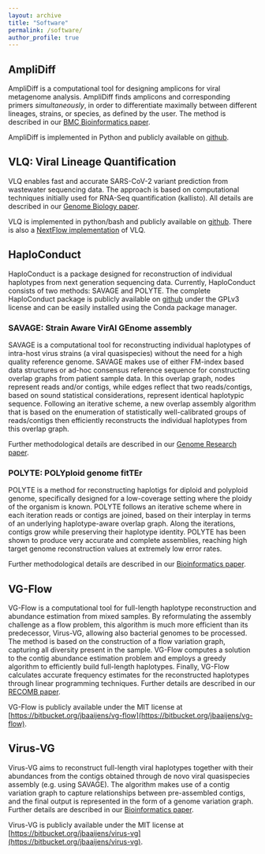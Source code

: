 ```yaml
---
layout: archive
title: "Software"
permalink: /software/
author_profile: true
---
```


## AmpliDiff

AmpliDiff is a computational tool for designing amplicons for viral metagenome 
analysis. AmpliDiff finds amplicons and corresponding primers 
*simultaneously*, in order to differentiate maximally between different 
lineages, strains, or species, as defined by the user. The method is described in our [BMC Bioinformatics paper](https://bmcbioinformatics.biomedcentral.com/articles/10.1186/s12859-024-05735-4).

AmpliDiff is implemented in Python and publicly available on [github](https://github.com/JaspervB-tud/AmpliDiff/).


## VLQ: Viral Lineage Quantification

VLQ enables fast and accurate SARS-CoV-2 variant prediction from wastewater 
sequencing data. The approach is based on computational techniques initially 
used for RNA-Seq quantification (kallisto). All details are described in our [Genome Biology paper](https://genomebiology.biomedcentral.com/articles/10.1186/s13059-022-02805-9). 

VLQ is implemented in python/bash and publicly available on [github](\url{https://github.com/baymlab/wastewater_analysis).
There is also a [NextFlow implementation](https://github.com/rki-mf1/vlq-nf) 
of VLQ.


## HaploConduct

HaploConduct is a package designed for reconstruction of individual haplotypes
from next generation sequencing data. Currently, HaploConduct consists of two
methods: SAVAGE and POLYTE. The complete HaploConduct package is publicly
available on [github](https://github.com/HaploConduct/HaploConduct) under the 
GPLv3 license and can be easily installed using the Conda package manager.

### SAVAGE: Strain Aware VirAl GEnome assembly
SAVAGE is a computational tool for reconstructing individual haplotypes of
intra-host virus strains (a viral quasispecies) without the need for a high
quality reference genome. SAVAGE makes use of either FM-index based data
structures or ad-hoc consensus reference sequence for constructing overlap
graphs from patient sample data. In this overlap graph, nodes represent reads 
and/or contigs, while edges reflect that two reads/contigs, based on sound 
statistical considerations, represent identical haplotypic sequence. Following 
an iterative scheme, a new overlap assembly algorithm that is based on the 
enumeration of statistically well-calibrated groups of reads/contigs then 
efficiently reconstructs the individual haplotypes from this overlap graph.

Further methodological details are described in our
[Genome Research paper](https://genome.cshlp.org/content/early/2017/04/10/gr.215038.116).


### POLYTE: POLYploid genome fitTEr
POLYTE is a method for reconstructing haplotigs for diploid and polyploid
genome, specifically designed for a low-coverage setting where the ploidy of
the organism is known. POLYTE follows an iterative scheme where in each
iteration reads or contigs are joined, based on their interplay in terms of an
underlying haplotype-aware overlap graph. Along the iterations, contigs grow
while preserving their haplotype identity. POLYTE has been shown to produce very
accurate and complete assemblies, reaching high target genome reconstruction
values at extremely low error rates.

Further methodological details are described in our
[Bioinformatics paper](https://academic.oup.com/bioinformatics/article-abstract/35/21/4281/5474903?redirectedFrom=fulltext).


## VG-Flow

VG-Flow is a computational tool for full-length haplotype reconstruction and
abundance estimation from mixed samples. By reformulating the assembly
challenge as a flow problem, this algorithm is much more efficient than its
predecessor, Virus-VG, allowing also bacterial genomes to be processed. The
method is based on the construction of a flow variation graph, capturing all
diversity present in the sample. VG-Flow computes a solution to the contig
abundance estimation problem and employs a greedy algorithm to efficiently build
full-length haplotypes. Finally, VG-Flow calculates accurate frequency estimates
for the reconstructed haplotypes through linear programming techniques. Further
details are described in our [RECOMB paper](https://www.biorxiv.org/content/10.1101/645721v3).

VG-Flow is publicly available under the MIT license at [https://bitbucket.org/jbaaijens/vg-flow](https://bitbucket.org/jbaaijens/vg-flow).


## Virus-VG

Virus-VG aims to reconstruct full-length viral haplotypes together with their
abundances from the contigs obtained through de novo viral quasispecies assembly
(e.g. using SAVAGE). The algorithm makes use of a contig variation graph to
capture relationships between pre-assembled contigs, and the final output is
represented in the form of a genome variation graph. Further details are
described in our [Bioinformatics paper](https://pubmed.ncbi.nlm.nih.gov/31147688/). 

Virus-VG is publicly available under the MIT license at [https://bitbucket.org/jbaaijens/virus-vg](https://bitbucket.org/jbaaijens/virus-vg).
